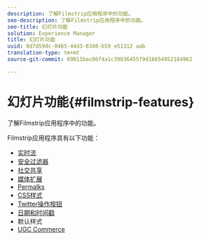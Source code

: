 ```yaml
---
description: 了解Filmstrip应用程序中的功能。
seo-description: 了解Filmstrip应用程序中的功能。
seo-title: 幻灯片功能
solution: Experience Manager
title: 幻灯片功能
uuid: 0d7d59dc-0465-44d3-8348-b59 e51312 aab
translation-type: tm+mt
source-git-commit: 09011bac06f4a1c39836455f9d16654952184962

---
```



# 幻灯片功能{#filmstrip-features}

了解Filmstrip应用程序中的功能。

Filmstrip应用程序具有以下功能：

* [实时流](/help/using/c-features-livefyre/c-content-behavior-features/c-content-behavior-features.md#section_emd_syl_d1b)
* [安全过滤器](/help/using/c-features-livefyre/c-about-moderation/c-moderation.md#c_moderation)
* [社交共享](/help/using/c-features-livefyre/c-social-sharing/c-social-sharing.md#c_social_sharing)
* [媒体扩展](/help/using/c-features-livefyre/c-enagement-features.md#section_pmq_ycm_d1b)
* [Permalks](/help/using/c-features-livefyre/c-content-collection-tags/c-permalinks.md#c_permalinks)
* [CSS样式](/help/using/c-features-livefyre/c-styling-features/c-css-styling-branding.md#c_css_styling_branding)
* [Twitter操作按钮](/help/using/c-features-livefyre/c-enagement-features.md#section_uzm_ldm_d1b)
* [日期和时间戳](/help/using/c-features-livefyre/c-styling-features/c-date-and-timestamp.md#c_date_and_timestamp)
* 默认样式
* [UGC Commerce](/help/using/c-features-livefyre/c-ugc-commerce.md#c_ugc_commerce)
